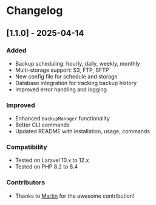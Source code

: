 # Changelog

## [1.1.0] - 2025-04-14

### Added

- Backup scheduling: hourly, daily, weekly, monthly
- Multi-storage support: S3, FTP, SFTP
- New config file for schedule and storage
- Database integration for tracking backup history
- Improved error handling and logging

### Improved

- Enhanced `BackupManager` functionality
- Better CLI commands
- Updated README with installation, usage, commands

### Compatibility

- Tested on Laravel 10.x to 12.x
- Tested on PHP 8.2 to 8.4

### Contributors

- Thanks to [Martin](https://github.com/martin-lechene) for the awesome contribution!
